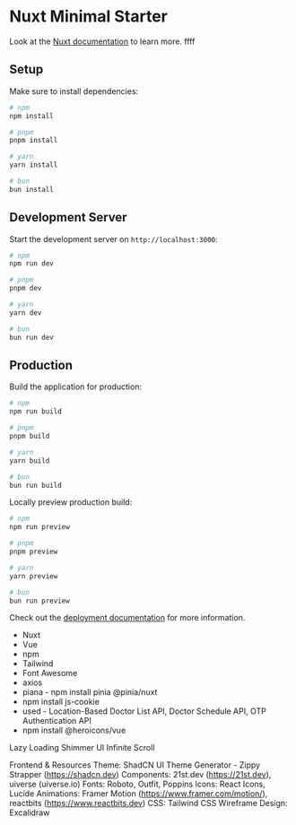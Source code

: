 # Nuxt Minimal Starter

Look at the [Nuxt documentation](https://nuxt.com/docs/getting-started/introduction) to learn more. ffff

## Setup

Make sure to install dependencies:

```bash
# npm
npm install

# pnpm
pnpm install

# yarn
yarn install

# bun
bun install
```

## Development Server

Start the development server on `http://localhost:3000`:

```bash
# npm
npm run dev

# pnpm
pnpm dev

# yarn
yarn dev

# bun
bun run dev
```

## Production

Build the application for production:

```bash
# npm
npm run build

# pnpm
pnpm build

# yarn
yarn build

# bun
bun run build
```

Locally preview production build:

```bash
# npm
npm run preview

# pnpm
pnpm preview

# yarn
yarn preview

# bun
bun run preview
```

Check out the [deployment documentation](https://nuxt.com/docs/getting-started/deployment) for more information.

- Nuxt
- Vue
- npm
- Tailwind
- Font Awesome
- axios
- piana - npm install pinia @pinia/nuxt
- npm install js-cookie
- used - Location-Based Doctor List API, Doctor Schedule API, OTP Authentication API
- npm install @heroicons/vue

Lazy Loading
Shimmer UI
Infinite Scroll

Frontend & Resources
Theme: ShadCN UI Theme Generator - Zippy Strapper (https://shadcn.dev)
Components: 21st.dev (https://21st.dev), uiverse (uiverse.io)
Fonts: Roboto, Outfit, Poppins
Icons: React Icons, Lucide
Animations: Framer Motion (https://www.framer.com/motion/), reactbits (https://www.reactbits.dev)
CSS: Tailwind CSS
Wireframe Design: Excalidraw

